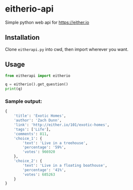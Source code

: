 # eitherio-api
Simple python web api for https://either.io

## Installation
Clone `eitherapi.py` into cwd, then import wherever you want.

## Usage
```py
from eitherapi import eitherio

q = eitherio().get_question()
print(q)
```
### Sample output:
```py
{
    'title': 'Exotic Homes',
    'author': 'Zach Dunn',
    'link': 'http://either.io/101/exotic-homes',
    'tags': ['Life'],
    'comments': 811,
    'choice_1': {
        'text': 'Live in a treehouse',
        'percentage': '59%',
        'votes': 966920
    },
    'choice_2': {
        'text': 'Live in a floating boathouse',
        'percentage': '41%',
        'votes': 685263
    }
}
```
